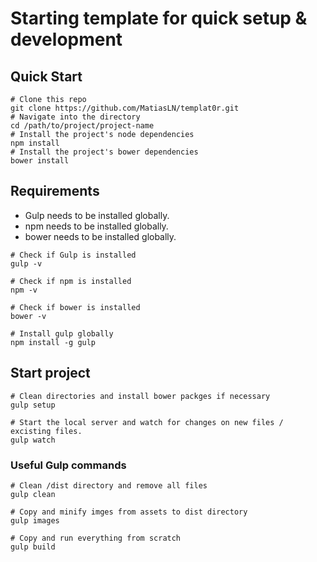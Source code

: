 # Starting template for quick setup & development

## Quick Start
```
# Clone this repo
git clone https://github.com/MatiasLN/templat0r.git
# Navigate into the directory
cd /path/to/project/project-name
# Install the project's node dependencies
npm install
# Install the project's bower dependencies
bower install
```

## Requirements
- Gulp needs to be installed globally.
- npm needs to be installed globally.
- bower needs to be installed globally.

```
# Check if Gulp is installed
gulp -v

# Check if npm is installed
npm -v

# Check if bower is installed
bower -v
```

```
# Install gulp globally
npm install -g gulp
```


## Start project

```
# Clean directories and install bower packges if necessary 
gulp setup

# Start the local server and watch for changes on new files / excisting files.
gulp watch
```

### Useful Gulp commands

```
# Clean /dist directory and remove all files
gulp clean

# Copy and minify imges from assets to dist directory
gulp images

# Copy and run everything from scratch
gulp build
```